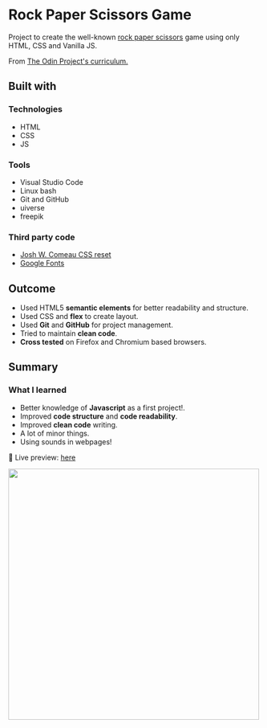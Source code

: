 # Rock Paper Scissors Game
Project to create the well-known [rock paper scissors](https://en.wikipedia.org/wiki/Rock_paper_scissors) game using only HTML, CSS and Vanilla JS.

From <a href = "https://www.theodinproject.com/paths/foundations/courses/foundations" >The Odin Project's curriculum.</a>

## Built with

### Technologies

* HTML
* CSS
* JS

### Tools

* Visual Studio Code
* Linux bash
* Git and GitHub
* uiverse
* freepik

### Third party code

* [Josh W. Comeau CSS reset](https://www.joshwcomeau.com/css/custom-css-reset/)
* [Google Fonts](https://fonts.google.com/)

## Outcome

* Used HTML5 **semantic elements** for better readability and structure.
* Used CSS and **flex** to create layout.
* Used **Git** and **GitHub** for project management.
* Tried to maintain **clean code**.
* **Cross tested** on Firefox and Chromium based browsers.

## Summary

### What I learned

* Better knowledge of **Javascript** as a first project!.
* Improved **code structure** and **code readability**.
* Improved **clean code** writing.
* A lot of minor things.
* Using sounds in webpages!

🔗 Live preview: <a href = "https://ghassanelgendy.github.io/rock-paper-scissors/">here</a>

  <img  style = "width: 500px;" src="https://github.com/ghassanelgendy/rock-paper-scissors/assets/112765677/c7742b56-a33a-4d9e-9574-3aa1f95a6c5d">
